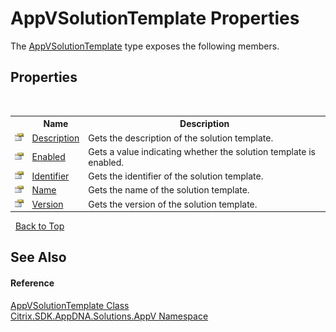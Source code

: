 # AppVSolutionTemplate Properties
 

The <a href="806c9200-d1a7-1c78-a525-4d7d31561e51">AppVSolutionTemplate</a> type exposes the following members.


## Properties
&nbsp;<table><tr><th></th><th>Name</th><th>Description</th></tr><tr><td>![Public property](media/pubproperty.gif "Public property")</td><td><a href="0839707e-248f-1085-0574-6c0673eb6b5f">Description</a></td><td>
Gets the description of the solution template.</td></tr><tr><td>![Public property](media/pubproperty.gif "Public property")</td><td><a href="2a19439a-ff52-fdec-c5b2-b2b1104c9342">Enabled</a></td><td>
Gets a value indicating whether the solution template is enabled.</td></tr><tr><td>![Public property](media/pubproperty.gif "Public property")</td><td><a href="3020ee6a-39d6-e94c-1f58-7e12496a92df">Identifier</a></td><td>
Gets the identifier of the solution template.</td></tr><tr><td>![Public property](media/pubproperty.gif "Public property")</td><td><a href="75ff15ff-908b-1289-808a-7e5d7dd65e2b">Name</a></td><td>
Gets the name of the solution template.</td></tr><tr><td>![Public property](media/pubproperty.gif "Public property")</td><td><a href="ef4d0efd-c3b8-8e8c-42e8-968427804469">Version</a></td><td>
Gets the version of the solution template.</td></tr></table>&nbsp;
<a href="#appvsolutiontemplate-properties">Back to Top</a>

## See Also


#### Reference
<a href="806c9200-d1a7-1c78-a525-4d7d31561e51">AppVSolutionTemplate Class</a><br /><a href="a638ea88-d709-bd82-5735-d58961438ce5">Citrix.SDK.AppDNA.Solutions.AppV Namespace</a><br />